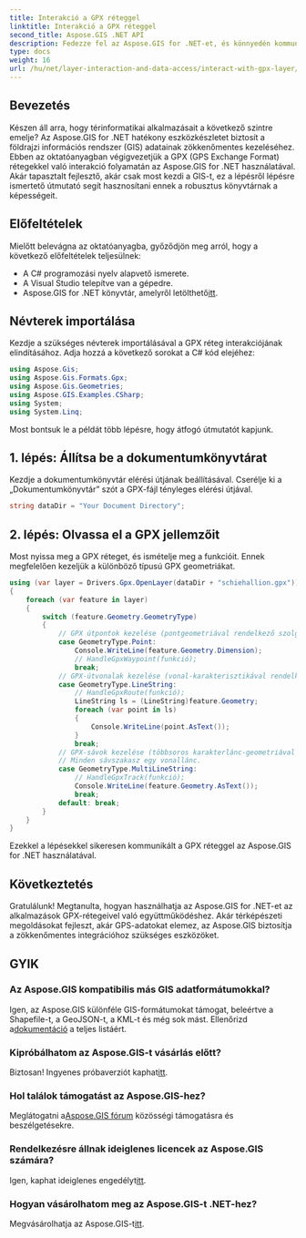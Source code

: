 ```yaml
---
title: Interakció a GPX réteggel
linktitle: Interakció a GPX réteggel
second_title: Aspose.GIS .NET API
description: Fedezze fel az Aspose.GIS for .NET-et, és könnyedén kommunikáljon a GPX rétegekkel. Töltse le a könyvtárat, próbálja ki az ingyenes próbaverziót, és javítsa térinformatikai alkalmazásait!
type: docs
weight: 16
url: /hu/net/layer-interaction-and-data-access/interact-with-gpx-layer/
---
```

## Bevezetés
Készen áll arra, hogy térinformatikai alkalmazásait a következő szintre emelje? Az Aspose.GIS for .NET hatékony eszközkészletet biztosít a földrajzi információs rendszer (GIS) adatainak zökkenőmentes kezeléséhez. Ebben az oktatóanyagban végigvezetjük a GPX (GPS Exchange Format) rétegekkel való interakció folyamatán az Aspose.GIS for .NET használatával. Akár tapasztalt fejlesztő, akár csak most kezdi a GIS-t, ez a lépésről lépésre ismertető útmutató segít hasznosítani ennek a robusztus könyvtárnak a képességeit.
## Előfeltételek
Mielőtt belevágna az oktatóanyagba, győződjön meg arról, hogy a következő előfeltételek teljesülnek:
- A C# programozási nyelv alapvető ismerete.
- A Visual Studio telepítve van a gépedre.
-  Aspose.GIS for .NET könyvtár, amelyről letölthető[itt](https://releases.aspose.com/gis/net/).
## Névterek importálása
Kezdje a szükséges névterek importálásával a GPX réteg interakciójának elindításához. Adja hozzá a következő sorokat a C# kód elejéhez:
```csharp
using Aspose.Gis;
using Aspose.Gis.Formats.Gpx;
using Aspose.Gis.Geometries;
using Aspose.GIS.Examples.CSharp;
using System;
using System.Linq;
```
Most bontsuk le a példát több lépésre, hogy átfogó útmutatót kapjunk.
## 1. lépés: Állítsa be a dokumentumkönyvtárat
Kezdje a dokumentumkönyvtár elérési útjának beállításával. Cserélje ki a „Dokumentumkönyvtár” szót a GPX-fájl tényleges elérési útjával.
```csharp
string dataDir = "Your Document Directory";
```
## 2. lépés: Olvassa el a GPX jellemzőit
Most nyissa meg a GPX réteget, és ismételje meg a funkcióit. Ennek megfelelően kezeljük a különböző típusú GPX geometriákat.
```csharp
using (var layer = Drivers.Gpx.OpenLayer(dataDir + "schiehallion.gpx"))
{
    foreach (var feature in layer)
    {
        switch (feature.Geometry.GeometryType)
        {
            // GPX útpontok kezelése (pontgeometriával rendelkező szolgáltatások).
            case GeometryType.Point:
                Console.WriteLine(feature.Geometry.Dimension);
                // HandleGpxWaypoint(funkció);
                break;
            // GPX-útvonalak kezelése (vonal-karakterisztikával rendelkező szolgáltatások).
            case GeometryType.LineString:
                // HandleGpxRoute(funkció);
                LineString ls = (LineString)feature.Geometry;
                foreach (var point in ls)
                {
                    Console.WriteLine(point.AsText());
                }
                break;
            // GPX-sávok kezelése (többsoros karakterlánc-geometriával rendelkező szolgáltatások).
            // Minden sávszakasz egy vonallánc.
            case GeometryType.MultiLineString:
                // HandleGpxTrack(funkció);
                Console.WriteLine(feature.Geometry.AsText());
                break;
            default: break;
        }
    }
}
```
Ezekkel a lépésekkel sikeresen kommunikált a GPX réteggel az Aspose.GIS for .NET használatával.
## Következtetés
Gratulálunk! Megtanulta, hogyan használhatja az Aspose.GIS for .NET-et az alkalmazások GPX-rétegeivel való együttműködéshez. Akár térképészeti megoldásokat fejleszt, akár GPS-adatokat elemez, az Aspose.GIS biztosítja a zökkenőmentes integrációhoz szükséges eszközöket.
## GYIK
### Az Aspose.GIS kompatibilis más GIS adatformátumokkal?
 Igen, az Aspose.GIS különféle GIS-formátumokat támogat, beleértve a Shapefile-t, a GeoJSON-t, a KML-t és még sok mást. Ellenőrizd a[dokumentáció](https://reference.aspose.com/gis/net/) a teljes listáért.
### Kipróbálhatom az Aspose.GIS-t vásárlás előtt?
 Biztosan! Ingyenes próbaverziót kaphat[itt](https://releases.aspose.com/).
### Hol találok támogatást az Aspose.GIS-hez?
 Meglátogatni a[Aspose.GIS fórum](https://forum.aspose.com/c/gis/33) közösségi támogatásra és beszélgetésekre.
### Rendelkezésre állnak ideiglenes licencek az Aspose.GIS számára?
 Igen, kaphat ideiglenes engedélyt[itt](https://purchase.aspose.com/temporary-license/).
### Hogyan vásárolhatom meg az Aspose.GIS-t .NET-hez?
 Megvásárolhatja az Aspose.GIS-t[itt](https://purchase.aspose.com/buy).